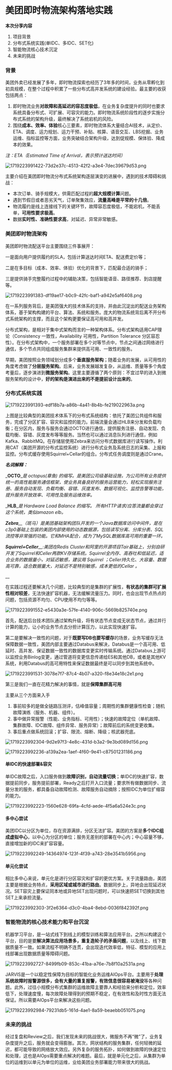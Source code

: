 # 美团即时物流架构落地实践

**本次分享内容**

1. 项目背景
2. 分布式系统实践(单IDC、多IDC、SET化)
3. 智能物流核心技术沉淀
4. 未来的挑战

### 背景

美团外卖已经发展了多年，即时物流探索也经历了3年多的时间，业务从零孵化到初具规模，在整个过程中积累了一些分布式高并发系统的建设经验。最主要的收获包括两点：

1. 即时物流业务**对故障和高延迟的容忍度极低**，在业务复杂度提升的同时也要求系统具备分布式、可扩展、可容灾的能力。即时物流系统阶段性的逐步实施分布式系统的架构升级，最终解决了系统宕机的风险。
2. 围绕**成本、效率、体验**核心三要素，即时物流体系大量结合AI技术，从定价、ETA、调度、运力规划、运力干预、补贴、核算、语音交互、LBS挖掘、业务运维、指标监控等方面，业务突破结合架构升级，达到促规模、保体验、降成本的效果。

_注：ETA（Estimated Time of Arrival，表示预计送达时间）_

![1719223991422-73d2e37c-4513-42f2-a3e4-7dec39679d53.png](./img/Ru5DXMRRImUbAh-b/1719223991422-73d2e37c-4513-42f2-a3e4-7dec39679d53-648122.png)

主要介绍在美团即时物流分布式系统架构逐层演变的进展中，遇到的技术障碍和挑战：

+ 本次订单、骑手规模大，供需匹配过程的**超大规模计算**问题。
+ 遇到节假日或者恶劣天气，订单聚集效应，**流量高峰是平常的十几倍**。
+ 物流履约是线上连接线下的关键环节，故障容忍度极低，不能宕机，不能丢单，**可用性要求极高**。
+ 数据**实时性、准确性要求高**，对延迟、异常非常敏感。

### 美团即时物流架构

美团即时物流配送平台主要围绕三件事展开：

一是面向用户提供履约的SLA，包括计算送达时间ETA、配送费定价等；

二是在多目标（成本、效率、体验）优化的背景下，匹配最合适的骑手；

三是提供骑手完整履约过程中的辅助决策，包括智能语音、路径推荐、到店提醒等。

![1719223991383-df19ae17-b0c9-42fc-baf1-a942e5af6408.png](./img/Ru5DXMRRImUbAh-b/1719223991383-df19ae17-b0c9-42fc-baf1-a942e5af6408-409038.png)

在一系列服务背后，是美团强大的技术体系的支持，并由此沉淀出的配送业务架构体系，基于架构构建的平台、算法、系统和服务。庞大的物流系统背后离不开分布式系统架构的支撑，而且这个架构更要保证高可用和高并发。

分布式架构，是相对于集中式架构而言的一种架构体系。分布式架构适用CAP理论（Consistency 一致性，Availability 可用性，Partition Tolerance 分区容忍性）。在分布式架构中，一个服务部署在多个对等节点中，节点之间通过网络进行通信，多个节点共同组成服务集群来提供高可用、一致性的服务。

早期，美团按照业务领域划分成多个**垂直服务架构**；随着业务的发展，从可用性的角度考虑做了**分层服务架构**。后来，业务发展越发复杂，从运维、质量等多个角度考量后，逐步演进到**微服务架构**。这里主要遵循了两个原则：不宜过早的进入到微服务架构的设计中，**好的架构是演进出来的不是提前设计出来的**。

### 分布式系统实践

![1719223991393-edf18b7a-a86b-4a41-8b4b-fe219022963a.png](./img/Ru5DXMRRImUbAh-b/1719223991393-edf18b7a-a86b-4a41-8b4b-fe219022963a-933056.png)

上图是比较典型的美团技术体系下的分布式系统结构：依托了美团公共组件和服务，完成了分区扩容、容灾和监控的能力。前端流量会通过HLB来分发和负载均衡；在分区内，服务与服务会通过OCTO进行通信，提供服务注册、自动发现、负载均衡、容错、灰度发布等等服务。当然也可以通过消息队列进行通信，例如Kafka、RabbitMQ。在存储层使用Zebra来访问分布式数据库进行读写操作。利用CAT（美团开源的分布式监控系统）进行分布式业务及系统日志的采集、上报和监控。分布式缓存使用Squirrel+Cellar的组合。分布式任务调度则是通过Crane。

_**名词解释：**_

_**OCTO**__是 octopus(章鱼) 的缩写。是美团公司级基础设施，为公司所有业务提供统一的高性能服务通信框架，使业务具备良好的服务运营能力，轻松实现服务注册、服务自动发现、负载均衡、容错、灰度发布、数据可视化、监控告警等功能，提升服务开放效率、可用性及服务运维效率。_

_**HLB**__是 Hardware Load Balance 的缩写。 所有HTTP请求/应答流量都会穿过这个系统，类似amazon elb。_

_**Zebra**__（斑马）是美团基础架构团队开发的一个Java数据库访问中间件，是在c3p0基础上包装的美团内部使用的动态数据源，包括读写分离、分库分表、SQL流控等非常强的功能。它和MHA配合，成为了MySQL数据库高可用的重要一环。_

_**Squirrel+Celler**__:美团在Redis Cluster和阿里的开源项目Tair基础上，分别自研开发了Squirrel和Celler两款KV存储系统。Squirrel全内存、高吞吐和低延迟，适合业务的数据量小，对延迟敏感，建议用 Squirrel ；Celler持久化、大容量、数据高可靠，适合数据量大，对延迟不是特别敏感，成本更低的Cellar 。_

__

在实践过程还要解决几个问题，比较典型的是集群的扩展性，**有状态的集群可扩展性相对较差**，无法快速扩容机器，无法缓解流量压力。同时，也会出现节点热点的问题，包括资源不均匀、CPU使用不均匀等等。

![1719223991552-e5430a3e-57fe-4140-906c-5669b825740e.png](./img/Ru5DXMRRImUbAh-b/1719223991552-e5430a3e-57fe-4140-906c-5669b825740e-133528.png)

首先，配送后台技术团队通过架构升级，将有状态节点变成无状态节点，通过并行计算的能力，让小的业务节点去分担计算压力，以此实现快速扩容。

第二是要解决一致性的问题，对于**既要写DB也要写缓存**的场景，业务写缓存无法保障数据一致性，美团内部主要通过Databus来解决，Databus是一个高可用、低延时、高并发、保证数据一致性的数据库变更实时传输系统。通过Databus上游可以监控业务Binlog变更，通过管道将变更信息传递给ES和其他DB，或者是其他KV系统，利用Databus的高可用特性来保证数据最终是可以同步到其他系统中。

![1719223991531-3078e7f7-87c4-4b07-a320-f8e34e18c2e1.png](./img/Ru5DXMRRImUbAh-b/1719223991531-3078e7f7-87c4-4b07-a320-f8e34e18c2e1-871953.png)

第三是我们一直在花精力解决的事情，就是**保障集群高可用**

主要从三个方面来入手

1. 事前较多的是做全链路压测评，估峰值容量；周期性的集群健康性检查；随机故障演练（服务、机器、组件）。
2. 事中做异常报警（性能、业务指标、可用性）；快速的故障定位（单机故障、集群故障、IDC故障、组件异常、服务异常）；故障前后的系统变更收集。
3. 事后重点做系统回滚；扩容、限流、熔断、降级；核武器兜底。

![1719223992304-9d2e97f3-4e8c-431d-b3a2-9e3bd089d156.png](./img/Ru5DXMRRImUbAh-b/1719223992304-9d2e97f3-4e8c-431d-b3a2-9e3bd089d156-668560.png)

![1719223992236-a139a2ea-1aef-4f60-9e41-c87501231186.png](./img/Ru5DXMRRImUbAh-b/1719223992236-a139a2ea-1aef-4f60-9e41-c87501231186-519455.png)

#### 单IDC的快速部署&容灾

单IDC故障之后，入口服务做到**故障识别，自动流量切换**；单IDC的快速扩容，数据提前同步，服务提前部署，Ready之后打开入口流量；要求所有做数据同步、流量分发的服务，都具备自动故障检测、故障服务自动摘除；按照IDC为单位扩缩容的能力。

![1719223992223-1560e628-69fa-4cfd-aede-4f5a6a524e3c.png](./img/Ru5DXMRRImUbAh-b/1719223992223-1560e628-69fa-4cfd-aede-4f5a6a524e3c-862636.png)

#### 多中心尝试

美团IDC以分区为单位，存在资源满排，分区无法扩容。美团的方案是**多个IDC组成虚拟中心**，以中心为分区的单位；服务无差别的部署在中心内；中心容量不够，直接增加新的IDC来扩容容量。

![1719223992249-14364974-123f-4f39-a743-28e3541b5956.png](./img/Ru5DXMRRImUbAh-b/1719223992249-14364974-123f-4f39-a743-28e3541b5956-897640.png)

#### 单元化尝试

相比多中心来说，单元化是进行分区容灾和扩容的更优方案。关于流量路由，美团主要是根据业务特点，**采用区域或城市进行路由**。数据同步上，异地会出现延迟状况。SET容灾上要保证同本地或异地SET出现问题时，可以快速把SET切换到其他SET上来承担流量。

![1719223992303-3f2e6364-d3c0-4ba4-8ebd-0036f842392f.png](./img/Ru5DXMRRImUbAh-b/1719223992303-3f2e6364-d3c0-4ba4-8ebd-0036f842392f-799701.png)

### 智能物流的核心技术能力和平台沉淀

机器学习平台，是一站式线下到线上的模型训练和算法应用平台。之所以构建这个平台，目的是要**解决算法应用场景多，重复造轮子的矛盾问题**，以及线上、线下数据质量不一致。如果流程不明确不连贯，会出现迭代效率低，特征、模型的应用上线部署出现数据质量等障碍问题。

![1719223992727-8499fb09-853c-41ba-a76e-7b8f10a2531a.png](./img/Ru5DXMRRImUbAh-b/1719223992727-8499fb09-853c-41ba-a76e-7b8f10a2531a-232019.png)

JARVIS是一个以稳定性保障为目标的智能化业务运维AIOps平台。主要用于**处理系统故障时报警源很多，会有大量的重复报警，有效信息很容易被淹没**等各种问题。此外，过往小规模分布式集群的运维故障主要靠人和经验来分析和定位，效率低下，处理速度慢，每次故障处理得到的预期不稳定，在有效性和及时性方面无法保证。所以需要AIOps平台来解决这些问题。

![1719223992984-79231db5-161d-4ae1-8a59-beaebb051075.png](./img/Ru5DXMRRImUbAh-b/1719223992984-79231db5-161d-4ae1-8a59-beaebb051075-465017.png)

### 未来的挑战

经过复盘和Review之后，我们发现未来的挑战很大，微服务不再“微”了，业务复杂度提升之后，服务就会变得膨胀。其次，网状结构的服务集群，任何轻微的延迟，都可能导致的网络放大效应。另外复杂的服务拓扑，如何做到故障的快速定位和处理，这也是AIOps需要重点解决的难题。最后，就是单元化之后，从集群为单位的运维到以单元为单位的运维，业给美团业务部署能力带来很大的挑战。

